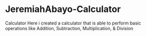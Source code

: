# JeremiahAbayo-Calculator
Calculator
Here i created a calculator that is able to perform basic operations like Addition, Subtraction, Multiplication, & Division
